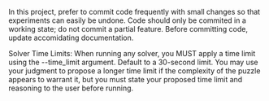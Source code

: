 In this project, prefer to commit code frequently with small changes so that experiments can easily be undone. Code should only be commited in a working state; do not commit a partial feature. Before committing code, update accomidating documentation.

Solver Time Limits: When running any solver, you MUST apply a time limit using the --time_limit argument. Default to a 30-second limit. You may use your judgment to propose a longer time limit if the complexity of the puzzle appears to warrant it, but you must state your proposed time limit and reasoning to the user before running.

